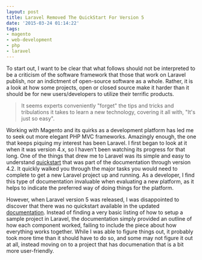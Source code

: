 ```yaml
---
layout: post
title: Laravel Removed The QuickStart For Version 5
date: '2015-03-24 01:14:22'
tags:
- magento
- web-development
- php
- laravel
---
```


To start out, I want to be clear that what follows should not be interpreted to be a criticism of the software framework that those that work on Laravel publish, nor an indictment of open-source software as a whole. Rather, it is a look at how some projects, open or closed source make it harder than it should be for new users/developers to utilize their terrific products.

> It seems experts conveniently "forget" the tips and tricks and tribulations it takes to learn a new technology, covering it all with, "It's just so easy".

Working with Magento and its quirks as a development platform has led me to seek out more elegant PHP MVC frameworks. Amazingly enough, the one that keeps piquing my interest has been Laravel. I first began to look at it when it was version 4.x, so I haven't been watching its progress for that long. One of the things that drew me to Laravel was its simple and easy to understand [quickstart](http://laravel.com/docs/4.2/quick) that was part of the documentation through version 4.2. It quickly walked you through the major tasks you would need to complete to get a new Laravel project up and running. As a developer, I find this type of documentation invaluable when evaluating a new platform, as it helps to indicate the preferred way of doing things for the platform.

However, when Laravel version 5 was released, I was disappointed to discover that there was no quickstart available in the updated [documentation](http://laravel.com/docs/5.0/). Instead of finding a very basic listing of how to setup a sample project in Laravel, the documentation simply provided an outline of how each component worked, failing to include the piece about how everything works together. While I was able to figure things out, it probably took more time than it should have to do so, and some may not figure it out at all, instead moving on to a project that has documenation that is a bit more user-friendly.


